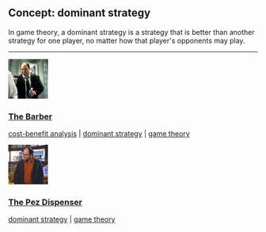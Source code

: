 ## Concept: dominant strategy

In game theory, a dominant strategy is a strategy that is better than another strategy for one player, no matter how that player's opponents may play. 

<hr>
<div class="clip-listing">
<img src="media/icons/barber_clip2.jpg" alt="The Barber icon">

### [The Barber](../../clip/45/)

[cost-benefit analysis](/concept/cost-benefit-analysis/) | [dominant strategy](/concept/dominant-strategy/) | [game theory](/concept/game-theory/)
</div>

<div class="clip-listing">
<img src="media/icons/pez_dispenser_clip1.jpg" alt="The Pez Dispenser icon">

### [The Pez Dispenser](../../clip/25/)

[dominant strategy](/concept/dominant-strategy/) | [game theory](/concept/game-theory/)
</div>

